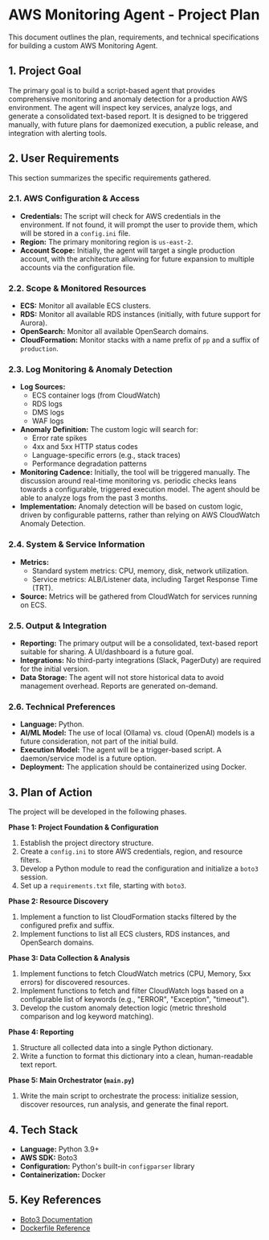 # AWS Monitoring Agent - Project Plan

This document outlines the plan, requirements, and technical specifications for building a custom AWS Monitoring Agent.

## 1. Project Goal

The primary goal is to build a script-based agent that provides comprehensive monitoring and anomaly detection for a production AWS environment. The agent will inspect key services, analyze logs, and generate a consolidated text-based report. It is designed to be triggered manually, with future plans for daemonized execution, a public release, and integration with alerting tools.

## 2. User Requirements

This section summarizes the specific requirements gathered.

### 2.1. AWS Configuration & Access
- **Credentials:** The script will check for AWS credentials in the environment. If not found, it will prompt the user to provide them, which will be stored in a `config.ini` file.
- **Region:** The primary monitoring region is `us-east-2`.
- **Account Scope:** Initially, the agent will target a single production account, with the architecture allowing for future expansion to multiple accounts via the configuration file.

### 2.2. Scope & Monitored Resources
- **ECS:** Monitor all available ECS clusters.
- **RDS:** Monitor all available RDS instances (initially, with future support for Aurora).
- **OpenSearch:** Monitor all available OpenSearch domains.
- **CloudFormation:** Monitor stacks with a name prefix of `pp` and a suffix of `production`.

### 2.3. Log Monitoring & Anomaly Detection
- **Log Sources:**
    - ECS container logs (from CloudWatch)
    - RDS logs
    - DMS logs
    - WAF logs
- **Anomaly Definition:** The custom logic will search for:
    - Error rate spikes
    - 4xx and 5xx HTTP status codes
    - Language-specific errors (e.g., stack traces)
    - Performance degradation patterns
- **Monitoring Cadence:** Initially, the tool will be triggered manually. The discussion around real-time monitoring vs. periodic checks leans towards a configurable, triggered execution model. The agent should be able to analyze logs from the past 3 months.
- **Implementation:** Anomaly detection will be based on custom logic, driven by configurable patterns, rather than relying on AWS CloudWatch Anomaly Detection.

### 2.4. System & Service Information
- **Metrics:**
    - Standard system metrics: CPU, memory, disk, network utilization.
    - Service metrics: ALB/Listener data, including Target Response Time (TRT).
- **Source:** Metrics will be gathered from CloudWatch for services running on ECS.

### 2.5. Output & Integration
- **Reporting:** The primary output will be a consolidated, text-based report suitable for sharing. A UI/dashboard is a future goal.
- **Integrations:** No third-party integrations (Slack, PagerDuty) are required for the initial version.
- **Data Storage:** The agent will not store historical data to avoid management overhead. Reports are generated on-demand.

### 2.6. Technical Preferences
- **Language:** Python.
- **AI/ML Model:** The use of local (Ollama) vs. cloud (OpenAI) models is a future consideration, not part of the initial build.
- **Execution Model:** The agent will be a trigger-based script. A daemon/service model is a future option.
- **Deployment:** The application should be containerized using Docker.

## 3. Plan of Action

The project will be developed in the following phases.

**Phase 1: Project Foundation & Configuration**
1.  Establish the project directory structure.
2.  Create a `config.ini` to store AWS credentials, region, and resource filters.
3.  Develop a Python module to read the configuration and initialize a `boto3` session.
4.  Set up a `requirements.txt` file, starting with `boto3`.

**Phase 2: Resource Discovery**
1.  Implement a function to list CloudFormation stacks filtered by the configured prefix and suffix.
2.  Implement functions to list all ECS clusters, RDS instances, and OpenSearch domains.

**Phase 3: Data Collection & Analysis**
1.  Implement functions to fetch CloudWatch metrics (CPU, Memory, 5xx errors) for discovered resources.
2.  Implement functions to fetch and filter CloudWatch logs based on a configurable list of keywords (e.g., "ERROR", "Exception", "timeout").
3.  Develop the custom anomaly detection logic (metric threshold comparison and log keyword matching).

**Phase 4: Reporting**
1.  Structure all collected data into a single Python dictionary.
2.  Write a function to format this dictionary into a clean, human-readable text report.

**Phase 5: Main Orchestrator (`main.py`)**
1.  Write the main script to orchestrate the process: initialize session, discover resources, run analysis, and generate the final report.

## 4. Tech Stack

- **Language:** Python 3.9+
- **AWS SDK:** Boto3
- **Configuration:** Python's built-in `configparser` library
- **Containerization:** Docker

## 5. Key References

- [Boto3 Documentation](https://boto3.amazonaws.com/v1/documentation/api/latest/index.html)
- [Dockerfile Reference](https://docs.docker.com/engine/reference/builder/)

